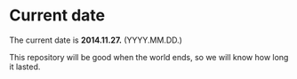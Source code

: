 # Current date

The current date is **2014.11.27.** (YYYY.MM.DD.)

This repository will be good when the world ends, so we will know how long it lasted.